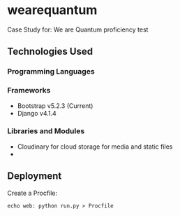 # wearequantum

Case Study for: We are Quantum proficiency test


## Technologies Used
### Programming Languages


### Frameworks

- Bootstrap v5.2.3 (Current)
- Django v4.1.4

### Libraries and Modules

- Cloudinary for cloud storage for media and static files
- 

## Deployment

Create a Procfile:
```
echo web: python run.py > Procfile
```